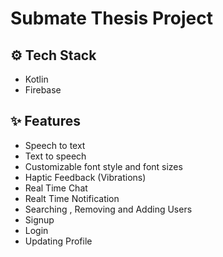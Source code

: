 # Submate Thesis Project

## ⚙️ Tech Stack

- Kotlin
- Firebase

## ✨ Features

- Speech to text
- Text to speech
- Customizable font style and font sizes
- Haptic Feedback (Vibrations)
- Real Time Chat
- Realt Time Notification
- Searching , Removing and Adding Users
- Signup
- Login
- Updating Profile





